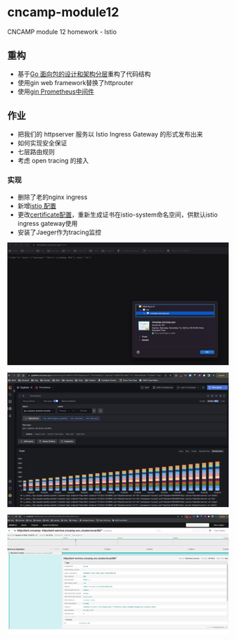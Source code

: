 # cncamp-module12
CNCAMP module 12 homework - Istio

## 重构
- 基于[Go 面向包的设计和架构分层](https://github.com/danceyoung/paper-code/blob/master/package-oriented-design/packageorienteddesign.md)重构了代码结构
- 使用gin web framework替换了httprouter
- 使用[gin Prometheus中间件](https://github.com/penglongli/gin-metrics)

## 作业
- 把我们的 httpserver 服务以 Istio Ingress Gateway 的形式发布出来
- 如何实现安全保证
- 七层路由规则
- 考虑 open tracing 的接入

### 实现
- 删除了老的nginx ingress
- 新增[istio 配置](deployments/manifests/istio.yaml)
- 更改[certificate配置](deployments/manifests/certificate.yaml)，重新生成证书在istio-system命名空间，供默认istio ingress gateway使用
- 安装了Jaeger作为tracing监控

![Alt text](assests/img/cncamp.jpg?raw=true "hello")

![Alt text](assests/img/grafana.jpg?raw=true "grafana")

![Alt text](assests/img/jaeger.jpg?raw=true "jaeger")